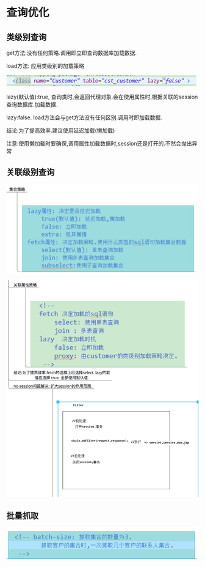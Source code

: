 # 查询优化

## 类级别查询

get方法:没有任何策略.调用即立即查询数据库加载数据.

load方法: 应用类级别的加载策略

![](../../../.gitbook/assets/image%20%2866%29.png)

lazy\(默认值\):true, 查询类时,会返回代理对象.会在使用属性时,根据关联的session查询数据库.加载数据.

lazy:false. load方法会与get方法没有任何区别.调用时即加载数据.

结论:为了提高效率.建议使用延迟加载\(懒加载\)

注意:使用懒加载时要确保,调用属性加载数据时,session还是打开的.不然会抛出异常

## 关联级别查询

![](../../../.gitbook/assets/image%20%2856%29.png)

![](../../../.gitbook/assets/image%20%285%29.png)

## 批量抓取

![](../../../.gitbook/assets/image%20%2837%29.png)

